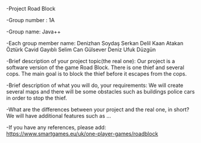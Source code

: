 -Project Road Block

-Group number : 1A

-Group name: Java++

-Each group member name:
Denizhan Soydaş
Serkan Delil
Kaan Atakan Öztürk
Cavid Gayıblı
Selim Can Gülsever
Deniz Ufuk Düzgün

-Brief description of your project topic(the real one):
Our project is a software version of the game Road Block. There is one thief and several cops. The main goal is to block the thief before it escapes from the cops.

-Brief description of what you will do, your requirements:
We will create several maps and there will be some obstacles such as buildings police cars in order to stop the thief.

-What are the differences between your project and the real one, in short?
We will have additional features such as ...

-If you have any references, please add:
https://www.smartgames.eu/uk/one-player-games/roadblock 

